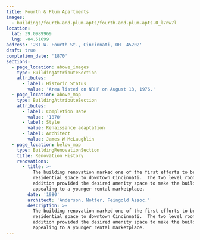 ```yaml
---
title: Fourth & Plum Apartments
images:
  - buildings/fourth-and-plum-apts/fourth-and-plum-apts-0_l7nw7l
location:
  lat: 39.0989969
  lng: -84.51699
address: '231 W. Fourth St., Cincinnati, OH  45202'
draft: true
completion_date: '1870'
sections:
  - page_location: above_images
    type: BuildingAttributeSection
    attributes:
      - label: Historic Status
        value: 'Area listed on NRHP on August 13, 1976.'
  - page_location: above_map
    type: BuildingAttributeSection
    attributes:
      - label: Completion Date
        value: '1870'
      - label: Style
        value: Renaissance adaptation
      - label: Architect
        value: James W McLaughlin
  - page_location: below_map
    type: BuildingRenovationSection
    title: Renovation History
    renovations:
      - title: >-
          The building renovation marked one of the first efforts to bring new
          residential space to downtown Cincinnati.  The two level rooftop
          addition provided the desired amenity space to make the building
          appealing to a younger rental marketplace.
        date: '1980'
        architect: 'Anderson, Notter, Feingold Assoc.'
        description: >-
          The building renovation marked one of the first efforts to bring new
          residential space to downtown Cincinnati.  The two level rooftop
          addition provided the desired amenity space to make the building
          appealing to a younger rental marketplace.
---
```



